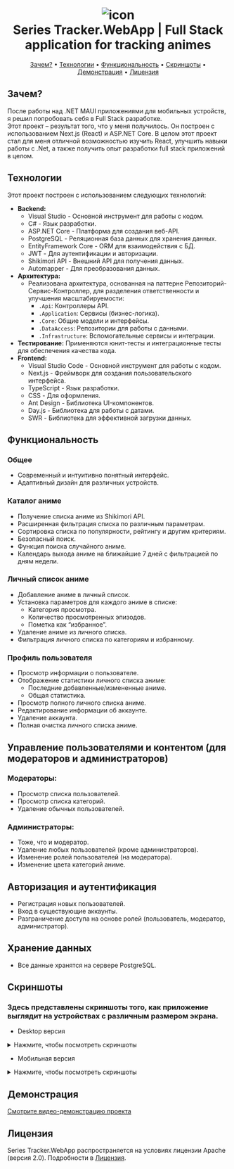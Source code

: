 <h1 align="center">
    <img src="/client/app/img/logo.ico" width="200px" height="200px" alt="icon" />
    <br />
    <b>Series Tracker.WebApp | Full Stack application for tracking animes</b>
</h1>

<p align="center">
    <a href="#зачем">Зачем?</a>
    •
    <a href="#технологии">Технологии</a>
    •
    <a href="#функциональность">Функциональность</a>
    •
    <a href="#скриншоты">Скриншоты</a>
    •
    <a href="#демонстрация">Демонстрация</a>
    •
    <a href="#лицензия">Лицензия</a>
</p>

## Зачем?

<p>
После работы над .NET MAUI приложениями для мобильных устройств, я решил попробовать себя в Full Stack разработке. </br>
Этот проект – результат того, что у меня получилось. Он построен с использованием Next.js (React) и ASP.NET Core. 
В целом этот проект стал для меня отличной возможностью изучить React, улучшить навыки работы с .Net, а также получить опыт разработки full stack приложений в целом. 
</p>

## Технологии

Этот проект построен с использованием следующих технологий:

*   **Backend:**
    *   Visual Studio - Основной инструмент для работы с кодом.
    *   C# - Язык разработки.
    *   ASP.NET Core -  Платформа для создания веб-API.
    *   PostgreSQL -  Реляционная база данных для хранения данных.
    *   EntityFramework Core - ORM для взаимодействия с БД.
    *   JWT -  Для аутентификации и авторизации.
    *   Shikimori API - Внешний API для получения данных.
    *   Automapper -  Для преобразования данных.
*   **Архитектура:**
    *   Реализована архитектура, основанная на паттерне Репозиторий-Сервис-Контроллер, для разделения ответственности и улучшения масштабируемости:
        *   `.Api`:  Контроллеры API.
        *   `.Application`: Сервисы (бизнес-логика).
        *   `.Core`: Общие модели и интерфейсы.
        *   `.DataAccess`: Репозитории для работы с данными.
        *   `.Infrastructure`: Вспомогательные сервисы и интеграции.
*   **Тестирование:**  Применяются юнит-тесты и интеграционные тесты для обеспечения качества кода.
*   **Frontend:**
    *   Visual Studio Code - Основной инструмент для работы с кодом.
    *   Next.js - Фреймворк для создания пользовательского интерфейса.
    *   TypeScript -  Язык разработки.
    *   CSS -  Для оформления.
    *   Ant Design -  Библиотека UI-компонентов.
    *   Day.js - Библиотека для работы с датами.
    *   SWR - Библиотека для эффективной загрузки данных.
 
## Функциональность

### Общее

*   Современный и интуитивно понятный интерфейс.
*   Адаптивный дизайн для различных устройств.

### Каталог аниме

*   Получение списка аниме из Shikimori API.
*   Расширенная фильтрация списка по различным параметрам.
*   Сортировка списка по популярности, рейтингу и другим критериям.
*   Безопасный поиск.
*   Функция поиска случайного аниме.
*   Календарь выхода аниме на ближайшие 7 дней с фильтрацией по дням недели.

### Личный список аниме

*   Добавление аниме в личный список.
*   Установка параметров для каждого аниме в списке:
    *   Категория просмотра.
    *   Количество просмотренных эпизодов.
    *   Пометка как “избранное”.
*   Удаление аниме из личного списка.
*   Фильтрация личного списка по категориям и избранному.

### Профиль пользователя

*   Просмотр информации о пользователе.
*   Отображение статистики личного списка аниме:
    *   Последние добавленные/измененные аниме.
    *   Общая статистика.
*   Просмотр полного личного списка аниме.
*   Редактирование информации об аккаунте.
*   Удаление аккаунта.
*   Полная очистка личного списка аниме.

## Управление пользователями и контентом (для модераторов и администраторов)

### Модераторы:

*   Просмотр списка пользователей.
*   Просмотр списка категорий.
*   Удаление обычных пользователей.

### Администраторы:

*   Тоже, что и модератор.
*   Удаление любых пользователей (кроме администраторов).
*   Изменение ролей пользователей (на модератора).
*   Изменение цвета категорий аниме.

## Авторизация и аутентификация

*   Регистрация новых пользователей.
*   Вход в существующие аккаунты.
*   Разграничение доступа на основе ролей (пользователь, модератор, администратор).

## Хранение данных

*   Все данные хранятся на сервере PostgreSQL.

## Скриншоты

### Здесь представлены скриншоты того, как приложение выглядит на устройствах с различным размером экрана.

* Desktop версия

<details>
    <summary>Нажмите, чтобы посмотреть скриншоты</summary>

<table>
    <tr>
        <td width="50%"><b><p align="center">Страница входа</p></b><img src="screenshots/full/login_full.png"</td>
        <td width="50%"><b><p align="center">Страница регистрации</p></b><img src="screenshots/full/register_full.png"</td>
    </tr>
    <tr>
        <td width="50%"><b><p align="center">Главная страница приложения</p></b><img src="screenshots/full/mainpage_full.png"</td>
        <td width="50%"><b><p align="center">Окно для параметризированного поиска</p></b><img src="screenshots/full/filter_full.png"</td>
    </tr>
    <tr>
        <td width="50%"><b><p align="center">Страница календаря</p></b><img src="screenshots/full/calendar_full.png"</td>
        <td width="50%"><b><p align="center">Страница профиля пользователя</p></b><img src="screenshots/full/userpage_full.png"</td>
    </tr>
    <tr>
        <td width="50%"><b><p align="center">Страница пользовательского списка</p></b><img src="screenshots/full/userseries_full.png"</td>
        <td width="50%"><b><p align="center">Страница редактирования профиля пользователя</p></b><img src="screenshots/full/edituser_full.png"</td>
    </tr>
    <tr>
        <td width="50%"><b><p align="center">Экран детальной информации об аниме</p></b><img src="screenshots/full/detail_full.png"></td>
        <td width="50%"><b><p align="center">Страница с правилами</p></b><img src="screenshots/full/rules_full.png"></td>
    </tr>
    <tr>
        <td width="50%"><b><p align="center">Страница настроек (категории)</p></b><img src="screenshots/full/categories_full.png"</td>
        <td width="50%"><b><p align="center">Страница настроек (пользователи)</p></b><img src="screenshots/full/users_full.png"</td>
    </tr>
</table>

</details>

* Мобильная версия
<details>
    <summary>Нажмите, чтобы посмотреть скриншоты</summary>
    
<table>
    <tr>
        <td width="50%"><b><p align="center">Страница входа</p></b><img src="screenshots/mobile/login_mobile.png"</td>
        <td width="50%"><b><p align="center">Страница регистрации</p></b><img src="screenshots/mobile/register_mobile.png"</td>
    </tr>
    <tr>
        <td width="50%"><b><p align="center">Главная страница приложения</p></b><img src="screenshots/mobile/mainpage_mobile.png"</td>
        <td width="50%"><b><p align="center">Окно для параметризированного поиска</p></b><img src="screenshots/mobile/filter_mobile.png"</td>
    </tr>
    <tr>
        <td width="50%"><b><p align="center">Страница календаря</p></b><img src="screenshots/mobile/calendar_mobile.png"</td>
        <td width="50%"><b><p align="center">Страница профиля пользователя</p></b><img src="screenshots/mobile/userpage_mobile.png"</td>
    </tr>
    <tr>
        <td width="50%"><b><p align="center">Страница пользовательского списка</p></b><img src="screenshots/mobile/userseries_mobile.png"</td>
        <td width="50%"><b><p align="center">Страница редактирования профиля пользователя</p></b><img src="screenshots/mobile/edituser_mobile.png"</td>
    </tr>
    <tr>
        <td width="50%"><b><p align="center">Экран детальной информации об аниме</p></b><img src="screenshots/mobile/detail_mobile.png"></td>
        <td width="50%"><b><p align="center">Страница с правилами</p></b><img src="screenshots/mobile/rules_mobile.png"></td>
    </tr>
</table>

</details>

## Демонстрация
[Смотрите видео-демонстрацию проекта](https://drive.google.com/file/d/1HMkyuQreIwc_jnymMmDFiqK_y2c9OFMQ/view?usp=drive_link/preview)

## Лицензия

Series Tracker.WebApp распространяется на условиях лицензии Apache (версия 2.0). Подробности в [Лицензия](LICENSE.txt).
